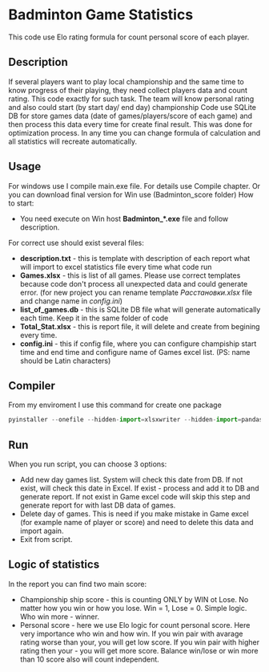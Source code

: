 # Badminton Game Statistics
This code use Elo rating formula for count personal score of each player.

## Description
If several players want to play local championship and the same time to know progress of their playing, 
they need collect players data and count rating. This code exactly for such task.
The team will know personal rating and also could start (by start day/ end day) championship
Code use SQLite DB for store games data (date of games/players/score of each game) and then
process this data every time for create final result.
This was done for optimization process. In any time you can change formula of calculation
and all statistics will recreate automatically.

## Usage
For windows use I compile main.exe file. For details use Compile chapter.
Or you can download final version for Win use (Badminton_score folder)
How to start:
- You need execute on Win host **Badminton_*.exe** file and follow description.

For correct use should exist several files:
- **description.txt** - this is template with description of each report what will import to excel
statistics file every time what code run
- **Games.xlsx** - this is list of all games. Please use correct templates because code don't process all
unexpected data and could generate error. (for new project you can rename template
_Расстановки.xlsx_ file and change name in _config.ini_)
- **list_of_games.db** - this is SQLite DB file what will generate automatically each time. 
Keep it in the same folder of code
- **Total_Stat.xlsx** - this is report file, it will delete and create from begining every time.
- **config.ini** - this if config file, where you can configure champiship start time and end time
and configure name of Games excel list. (PS: name should be Latin characters)

## Compiler
From my enviroment I use this command for create one package
``` python
pyinstaller --onefile --hidden-import=xlsxwriter --hidden-import=pandas --hidden-import=openpyxl --hidden-import=configparser main.py
```
## Run
When you run script, you can choose 3 options:
- Add new day games list. System will check this date from DB. If not exist, will check this date
in Excel. If exist - process and add it to DB and generate report. If not exist in Game excel
code will skip this step and generate report for with last DB data of games.
- Delete day of games. This is need if you make mistake in Game excel (for example name of player or score)
and need to delete this data and import again.
- Exit from script.

## Logic of statistics
In the report you can find two main score:
- Championship ship score - this is counting ONLY by WIN ot Lose. No matter how you win or
how you lose. Win = 1, Lose = 0. Simple logic. Who win more - winner.
- Personal score - here we use Elo logic for count personal score. Here very importance 
who win and how win. If you win pair with avarage rating worse than your, you will get 
low score. If you win pair with higher rating then your - you will get more score.
Balance win/lose or win more than 10 score also will count independent.